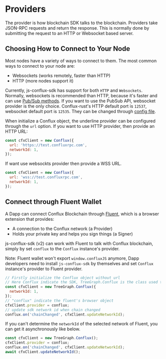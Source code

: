 # Providers

The provider is how blockchain SDK talks to the blockchain. Providers take JSON-RPC requests and return the response. This is normally done by submitting the request to an HTTP or Websocket based server.

## Choosing How to Connect to Your Node

Most nodes have a variety of ways to connect to them. The most common ways to connect to your node are:

- Websockets (works remotely, faster than HTTP)
- HTTP (more nodes support it)

Currently, js-conflux-sdk has support for both `HTTP` and `Websockets`. Normally, websockets is recommended than HTTP, because it's faster and can use [Pub/Sub methods](https://developer.confluxnetwork.org/conflux-doc/docs/pubsub). If you want to use the PubSub API, websocket provider is the only choice. Conflux-rust's HTTP default port is `12537`, websocket default port is `12535`. They can be changed through [config file](https://developer.confluxnetwork.org/apis/en/node_config_example).

When initialize a Conflux object, the underline provider can be configured through the `url` option. If you want to use HTTP provider, then provide an HTTP URL:

```js
const cfxClient = new Conflux({
  url: 'https://test.confluxrpc.com',
  networkId: 1,
});
```

If want use websockts provider then provide a WSS URL.

```js
const cfxClient = new Conflux({
  url: 'wss://test.confluxrpc.com',
  networkId: 1,
});
```

## Connect through Fluent Wallet

A Dapp can connect Conflux Blockchain through [Fluent](https://fluentwallet.com/), which is a browser extension that provides:

- A connection to the Conflux network (a Provider)
- Holds your private key and helps you sign things (a Signer)

js-conflux-sdk (v2) can work with Fluent to talk with Conflux blockchain, simply by set `conflux` to the `Conflux` instance's provider.

Note: Fluent wallet won't export `window.confluxJS` anymore, Dapp developers need to install `js-conflux-sdk` by themselves and set `Conflux` instance's provider to Fluent provider.

```js
// Firstly initialize the Conflux object without url
// Here Conflux indicate the SDK, TreeGraph.Conflux is the class used to talk with blockchain
const cfxClient = new TreeGraph.Conflux({
  networkId: 1,
});
// "conflux" indicate the fluent's browser object
cfxClient.provider = conflux;
// update sdk network id when chain changed
conflux.on('chainChanged', cfxClient.updateNetworkId);
```

If you can't determine the `networkId` of the selected network of Fluent, you can get it asynchronously like below.

```js
const cfxClient = new TreeGraph.Conflux();
cfxClient.provider = conflux;
conflux.on('chainChanged', cfxClient.updateNetworkId);
await cfxClient.updateNetworkId();
```
